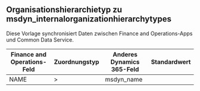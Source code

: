 ## <a name="organization-hierarchy-type-to-msdyn_internalorganizationhierarchytypes"></a>Organisationshierarchietyp zu msdyn_internalorganizationhierarchytypes

Diese Vorlage synchronisiert Daten zwischen Finance and Operations-Apps und Common Data Service.

Finance and Operations-Feld | Zuordnungstyp | Anderes Dynamics 365-Feld | Standardwert
---|---|---|---
NAME | > | msdyn_name | 
